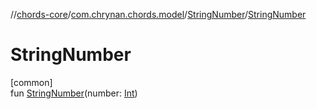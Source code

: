 //[chords-core](../../../index.md)/[com.chrynan.chords.model](../index.md)/[StringNumber](index.md)/[StringNumber](-string-number.md)

# StringNumber

[common]\
fun [StringNumber](-string-number.md)(number: [Int](https://kotlinlang.org/api/latest/jvm/stdlib/kotlin/-int/index.html))

